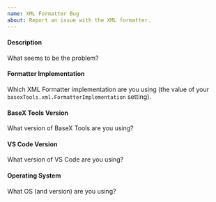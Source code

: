 ```yaml
---
name: XML Formatter Bug
about: Report an issue with the XML formatter.
---
```


#### Description
What seems to be the problem?

#### Formatter Implementation
Which XML Formatter implementation are you using (the value of your `basexTools.xml.FormatterImplementation` setting).

#### BaseX Tools Version
What version of BaseX Tools are you using?

#### VS Code Version
What version of VS Code are you using?

#### Operating System
What OS (and version) are you using?
